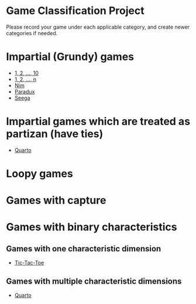 Game Classification Project
===========================

Please record your game under each applicable category, and create newer categories if needed.

Impartial (Grundy) games
========================

-   [1, 2, ..., 10](1,_2,_...,_10 "wikilink")
-   [1, 2, ..., n](1,_2,_...,_n "wikilink")
-   [Nim](Nim "wikilink")
-   [Paradux](Paradux "wikilink")
-   [Seega](Seega "wikilink")

Impartial games which are treated as partizan (have ties)
=========================================================

-   [Quarto](Quarto "wikilink")

Loopy games
===========

Games with capture
==================

Games with binary characteristics
=================================

Games with one characteristic dimension
---------------------------------------

-   [Tic-Tac-Toe](Tic-Tac-Toe "wikilink")

Games with multiple characteristic dimensions
---------------------------------------------

-   [Quarto](Quarto "wikilink")

